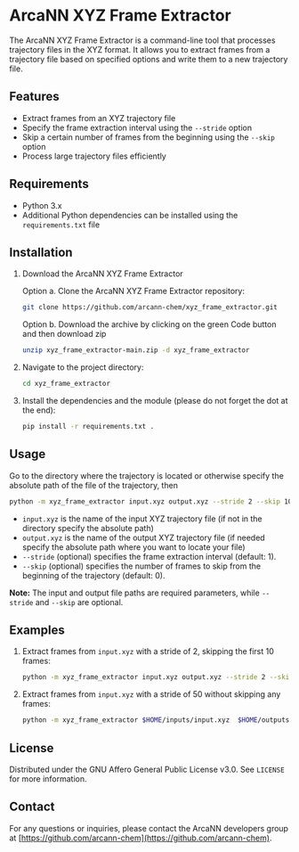 # ArcaNN XYZ Frame Extractor

The ArcaNN XYZ Frame Extractor is a command-line tool that processes trajectory files in the XYZ format. It allows you to extract frames from a trajectory file based on specified options and write them to a new trajectory file.

## Features

- Extract frames from an XYZ trajectory file
- Specify the frame extraction interval using the `--stride` option
- Skip a certain number of frames from the beginning using the `--skip` option
- Process large trajectory files efficiently

## Requirements

- Python 3.x
- Additional Python dependencies can be installed using the `requirements.txt` file

## Installation

1. Download the ArcaNN XYZ Frame Extractor

    Option a. Clone the ArcaNN XYZ Frame Extractor repository:

    ```bash
    git clone https://github.com/arcann-chem/xyz_frame_extractor.git
    ```

    Option b. Download the archive by clicking on the green Code button and then download zip

    ```bash
    unzip xyz_frame_extractor-main.zip -d xyz_frame_extractor
    ```

2. Navigate to the project directory:

    ```bash
    cd xyz_frame_extractor
    ```

3. Install the dependencies and the module (please do not forget the dot at the end):

    ```bash
    pip install -r requirements.txt .
    ```

## Usage

Go to the directory where the trajectory is located or otherwise specify the absolute path of the file of the trajectory, then

```bash
python -m xyz_frame_extractor input.xyz output.xyz --stride 2 --skip 10
```

- `input.xyz` is the name of the input XYZ trajectory file (if not in the directory specify the absolute path)
- `output.xyz` is the name of the output XYZ trajectory file (if needed specify the absolute path where you want to locate your file)
- `--stride` (optional) specifies the frame extraction interval (default: 1).
- `--skip` (optional) specifies the number of frames to skip from the beginning of the trajectory (default: 0).

**Note:** The input and output file paths are required parameters, while `--stride` and `--skip` are optional.

## Examples

1. Extract frames from `input.xyz` with a stride of 2, skipping the first 10 frames:

    ```bash
    python -m xyz_frame_extractor input.xyz output.xyz --stride 2 --skip 10
    ```

2. Extract frames from `input.xyz` with a stride of 50 without skipping any frames:

    ```bash
    python -m xyz_frame_extractor $HOME/inputs/input.xyz  $HOME/outputs/output.xyz --stride 50
    ```

## License

Distributed under the GNU Affero General Public License v3.0. See `LICENSE` for more information.

## Contact

For any questions or inquiries, please contact the ArcaNN developers group at [https://github.com/arcann-chem](https://github.com/arcann-chem).
